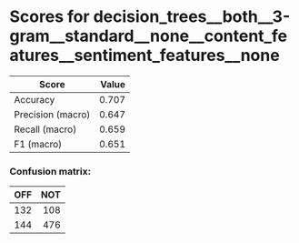 # Scores for decision_trees__both__3-gram__standard__none__content_features__sentiment_features__none
|      Score      |Value|
|-----------------|----:|
|Accuracy         |0.707|
|Precision (macro)|0.647|
|Recall (macro)   |0.659|
|F1 (macro)       |0.651|

### Confusion matrix:
|OFF|NOT|
|--:|--:|
|132|108|
|144|476|
